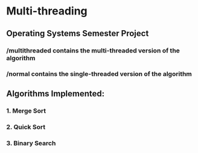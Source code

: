 # Multi-threading
## Operating Systems Semester Project
### /multithreaded contains the multi-threaded version of the algorithm
### /normal contains the single-threaded version of the algorithm
## Algorithms Implemented:
### 1.  Merge Sort
### 2. Quick Sort
### 3. Binary Search
